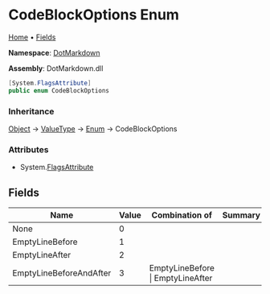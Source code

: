 # CodeBlockOptions Enum

[Home](../../README.md) &#x2022; [Fields](#fields)

**Namespace**: [DotMarkdown](../README.md)

**Assembly**: DotMarkdown\.dll

```csharp
[System.FlagsAttribute]
public enum CodeBlockOptions
```

### Inheritance

[Object](https://docs.microsoft.com/en-us/dotnet/api/system.object) &#x2192; [ValueType](https://docs.microsoft.com/en-us/dotnet/api/system.valuetype) &#x2192; [Enum](https://docs.microsoft.com/en-us/dotnet/api/system.enum) &#x2192; CodeBlockOptions

### Attributes

* System\.[FlagsAttribute](https://docs.microsoft.com/en-us/dotnet/api/system.flagsattribute)

## Fields

| Name | Value | Combination of | Summary |
| ---- | ----- | -------------- | ------- |
| None | 0 | |
| EmptyLineBefore | 1 | |
| EmptyLineAfter | 2 | |
| EmptyLineBeforeAndAfter | 3 | EmptyLineBefore \| EmptyLineAfter |

